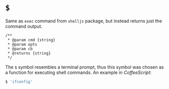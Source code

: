 # `$`

Same as `exec` command from `shelljs` package, but instead returns just the command output.

    /**
     * @param cmd {string}
     * @param opts
     * @param cb
     * @returns {string}
     */
     
The `$` symbol resembles a terminal prompt, thus this symbol was chosen as a function for executing shell commands.
An example in *CoffeeScript*:

```coffeescript
$ 'ifconfig'
```